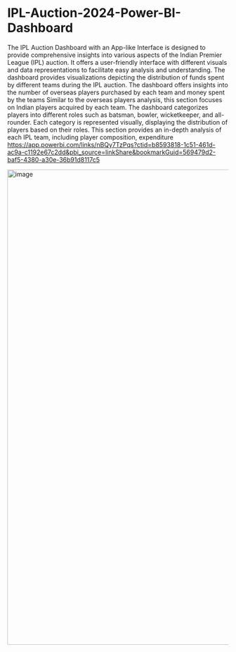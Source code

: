 # IPL-Auction-2024-Power-BI-Dashboard

The IPL Auction Dashboard with an App-like Interface is designed to provide comprehensive insights into various aspects of the Indian Premier League (IPL) auction. It offers a user-friendly interface with different visuals and data representations to facilitate easy analysis and understanding.
The dashboard provides visualizations depicting the distribution of funds spent by different teams during the IPL auction.
The dashboard offers insights into the number of overseas players purchased by each team and money spent by the teams
Similar to the overseas players analysis, this section focuses on Indian players acquired by each team.
The dashboard categorizes players into different roles such as batsman, bowler, wicketkeeper, and all-rounder.
Each category is represented visually, displaying the distribution of players based on their roles.
This section provides an in-depth analysis of each IPL team, including player composition, expenditure
https://app.powerbi.com/links/nBQy7TzPqs?ctid=b8593818-1c51-461d-ac9a-c1192e67c2dd&pbi_source=linkShare&bookmarkGuid=569479d2-baf5-4380-a30e-36b91d8117c5

<img width="1080" alt="image" src="https://github.com/kd-1532/IPL-Auction-2024-Power-BI-Dashboard/assets/86095218/627fcb1e-114b-44db-b2ea-921da247d044">
